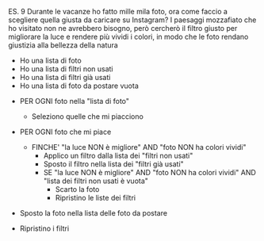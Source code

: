 <!-- ^ TRACCIA - Giuseppe -->

ES. 9
Durante le vacanze ho fatto mille mila foto, ora come faccio a scegliere quella
giusta da caricare su Instagram?
I paesaggi mozzafiato che ho visitato non ne avrebbero bisogno, però cercherò il filtro giusto per migliorare la luce e
rendere più vividi i colori, in modo che le foto rendano giustizia alla bellezza della natura

<!-- ^ DATI A DISPOSIZIONE - Angelo -->

- Ho una lista di foto
- Ho una lista di filtri non usati
- Ho una lista di filtri già usati
- Ho una lista di foto da postare vuota

<!-- ^ SVOLGIMENTO - Federico -->

- PER OGNI foto nella "lista di foto"

  - Seleziono quelle che mi piacciono

- PER OGNI foto che mi piace
  - FINCHE' "la luce NON è migliore" AND "foto NON ha colori vividi"
    - Applico un filtro dalla lista dei "filtri non usati"
    - Sposto il filtro nella lista dei "filtri già usati"
    - SE "la luce NON è migliore" AND "foto NON ha colori vividi" AND "lista dei filtri non usati è vuota" <!-- ^ Andrea -->
      - Scarto la foto
      - Ripristino le liste dei filtri
- Sposto la foto nella lista delle foto da postare
- Ripristino i filtri
